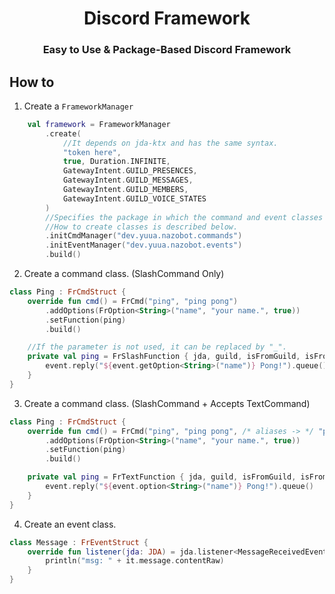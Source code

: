 <h1 align="center">Discord Framework</h1>
<h3 align="center">Easy to Use & Package-Based Discord Framework</h3>

## How to

1. Create a `FrameworkManager` 

```kotlin 
    val framework = FrameworkManager
        .create( 
            //It depends on jda-ktx and has the same syntax.
            "token here",
            true, Duration.INFINITE,
            GatewayIntent.GUILD_PRESENCES,
            GatewayIntent.GUILD_MESSAGES,
            GatewayIntent.GUILD_MEMBERS,
            GatewayIntent.GUILD_VOICE_STATES
        )
        //Specifies the package in which the command and event classes will be placed.
        //How to create classes is described below.
        .initCmdManager("dev.yuua.nazobot.commands") 
        .initEventManager("dev.yuua.nazobot.events")
        .build()
``` 

2. Create a command class. (SlashCommand Only)

```kotlin 
class Ping : FrCmdStruct {
    override fun cmd() = FrCmd("ping", "ping pong")
        .addOptions(FrOption<String>("name", "your name.", true))
        .setFunction(ping)
        .build()

    //If the parameter is not used, it can be replaced by "_".
    private val ping = FrSlashFunction { jda, guild, isFromGuild, isFromThread, channel, channelType, member, user, event ->
        event.reply("${event.getOption<String>("name")} Pong!").queue()
    }
}
``` 

3. Create a command class. (SlashCommand + Accepts TextCommand)

```kotlin 
class Ping : FrCmdStruct {
    override fun cmd() = FrCmd("ping", "ping pong", /* aliases -> */ "pong", "p") 
        .addOptions(FrOption<String>("name", "your name.", true))
        .setFunction(ping)
        .build()

    private val ping = FrTextFunction { jda, guild, isFromGuild, isFromThread, channel, channelType, member, user, event ->
        event.reply("${event.option<String>("name")} Pong!").queue()
    }
}
``` 

4. Create an event class.

```kotlin 
class Message : FrEventStruct {
    override fun listener(jda: JDA) = jda.listener<MessageReceivedEvent> {
        println("msg: " + it.message.contentRaw)
    }
}
``` 
